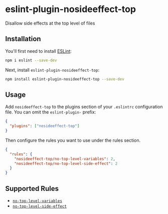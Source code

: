 # eslint-plugin-nosideeffect-top

Disallow side effects at the top level of files

## Installation

You'll first need to install [ESLint](https://eslint.org/):

```sh
npm i eslint --save-dev
```

Next, install `eslint-plugin-nosideeffect-top`:

```sh
npm install eslint-plugin-nosideeffect-top --save-dev
```

## Usage

Add `nosideeffect-top` to the plugins section of your `.eslintrc` configuration file. You can omit the `eslint-plugin-` prefix:

```json
{
  "plugins": ["nosideeffect-top"]
}
```

Then configure the rules you want to use under the rules section.

```json
{
  "rules": {
    "nosideeffect-top/no-top-level-variables": 2,
    "nosideeffect-top/no-top-level-side-effect": 2
  }
}
```

## Supported Rules

- [`no-top-level-variables`](./docs/rules/no-top-level-variables.md)
- [`no-top-level-side-effect`](./docs/rules/no-top-level-side-effect.md)
